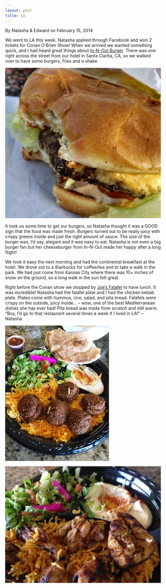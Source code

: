 ```yaml
---
layout: post
title: LA
---
```


By Natasha & Edward on February 15, 2014

We went to LA this week. Natasha applied through Facebook and won 2
tickets for Conan O’Brien Show! When we arrived we wanted something
quick, and I had heard great things about [In-N-Out
Burger](http://www.in-n-out.com/). There was one right across the street
from our hotel in Santa Clarita, CA, so we walked over to have some
burgers, fries and a shake.

![Burger](/img/image-1399849816544.png)

It took us some time to get our burgers, so Natasha thought it was a
GOOD sign that the food was made fresh. Burgers turned out to be really
juicy with crispy greens inside and just the right amount of sauce. The
size of the burger was, I’d say, elegant and it was easy to eat. Natasha
is not even a big burger fan but her cheeseburger from In-N-Out made her
happy after a long flight!

We took it easy the next morning and had the continental breakfast at
the hotel. We drove out to a Starbucks for coffee/tea and to take a walk
in the park. We had just come from Kansas City where there was 10+
inches of snow on the ground, so a long walk in the sun felt great.

Right before the Conan show we stopped by [Joe’s
Falafel](http://joesfalafel.net/) to have lunch. It was incredible!
Natasha had the falafel plate and I had the chicken kebab plate. Plates
come with hummus, rice, salad, and pita bread. Falafels were crispy on
the outside, juicy inside… – wow, one of the best Mediterranean dishes
she has ever had! Pita bread was made from scratch and still warm. “Boy,
I’d go to that restaurant several times a week if I lived in LA!” –
Natasha

![Kebab plate](/img/image-1399849830618.png)

![Falafel](/img/image-1399849823551.png)
